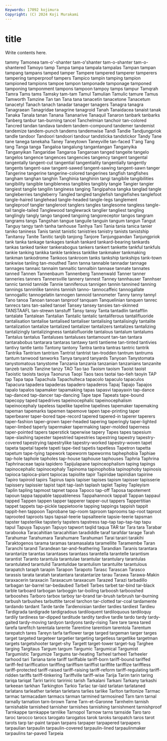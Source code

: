```yaml
---
Keywords: 17092 kojimura
Copyright: (C) 2024 Koji Murakami
---
```


# title

Write contents here.



tammy Tamonea
tam-o'-shanter tam-o'shanter tam-o-shanter tam-o-shantered Tamoyo tamp Tampa tampa tampala tampalas
Tampan tampan tampang tampans tamped tamper Tampere tampered tamperer tamperers
tampering tamperproof tampers Tampico tampin tamping tampion tampioned tampions tampoe
tampon tamponade tamponage tamponed tamponing tamponment tampons tampoon tampoy tamps
tampur Tamqrah Tamra Tams tams Tamsky tam-tam Tamul Tamulian Tamulic
tamure Tamus Tamworth Tamzine Tan tan Tana tana tanacetin tanacetone
Tanacetum tanacetyl Tanach tanach tanadar tanager tanagers Tanagra tanagra Tanagraean
Tanagridae tanagrine tanagroid Tanah Tanaidacea tanaist tanak Tanaka Tanala tanan
Tanana Tananarive Tanaquil Tanaron tanbark tanbarks Tanberg tanbur tan-burning tancel
Tanchelmian tanchoir tan-colored Tancred tandan tandava tandem tandem-compound tandemer tandemist
tandemize tandem-punch tandems tandemwise Tandi Tandie Tandjungpriok tandle tandoor Tandoori
tandoori tandour tandsticka tandstickor Tandy Tane tane tanega tanekaha Taney
Taneytown Taneyville tan-faced T'ang Tang tang Tanga tanga Tangaloa tangalung
tangantangan Tanganyika Tanganyikan Tangaridae Tangaroa Tangaroan tanged tangeite tangelo tangelos
tangence tangences tangencies tangency tangent tangental tangentally tangent-cut tangential tangentiality
tangentially tangently tangents tangent-saw tangent-sawed tangent-sawing tangent-sawn tanger Tangerine tangerine
tangerine-colored tangerines tangfish tangfishes tangham tanghan tanghin Tanghinia tanghinin tangi
tangibile tangibilities tangibility tangible tangibleness tangibles tangibly tangie Tangier tangier
tangiest tangile tangilin tanginess tanging Tangipahoa tangka tanglad tangle tangleberries
tangleberry Tangled tangled tanglefish tanglefishes tanglefoot tangle-haired tanglehead tangle-headed tangle-legs
tanglement tangleproof tangler tangleroot tanglers tangles tanglesome tangless tangle-tail tangle-tailed
Tanglewood tanglewrack tanglier tangliest tangling tanglingly tangly tango tangoed tangoing
tangoreceptor tangos tangram tangrams tangs Tangshan tangue tanguile tanguin tangum
tangun Tangut Tanguy tangy tanh tanha tanhouse Tanhya Tani Tania
tania tanica tanier taniko taniness Tanis tanist tanistic tanistries tanistry
tanists tanistship Tanitansy Tanite Tanitic tanjib tanjong Tanjore Tanjungpandan Tanjungpriok
tank tanka tankage tankages tankah tankard tankard-bearing tankards tankas tanked
tanker tankerabogus tankers tankert tankette tankful tankfuls tankie tanking tankka
tankle tankless tanklike tankmaker tankmaking tankman tankodrome Tankoos tankroom tanks
tankship tankships tank-town tankwise tanling tan-mouthed Tann tanna tannable tannadar
tannage tannages tannaic tannaim tannaitic tannalbin tannase tannate tannates tanned
Tannen Tannenbaum Tannenberg Tannenwald Tanner tanner tanneries tanners Tannersville tannery
tannest Tanney tannhauser Tannhser tannic tannid tannide Tannie tanniferous tannigen
tannin tannined tanning tannings tanninlike tannins tannish tanno- tannocaffeic tannogallate
tannogallic tannogelatin tannogen tannoid tannometer Tanny tanny tannyl Tano tanoa
Tanoan tanoan tanproof tanquam Tanquelinian tanquen tanrec tanrecs tans tan-sailed
tansel Tansey tansey tansies tan-skinned TANSTAAFL tan-strewn tanstuff Tansy tansy
Tanta tantadlin tantafflin tantalate Tantalean Tantalian Tantalic tantalic tantaliferous tantalifluoride
tantalisation tantalise tantalised tantaliser tantalising tantalisingly tantalite tantalization tantalize tantalized
tantalizer tantalizers tantalizes tantalizing tantalizingly tantalizingness tantalofluoride tantalous tantalum tantalums
Tantalus tantalus Tantaluses tantaluses tantamount tan-tan tantara tantarabobus tantarara tantaras
tantawy tanti tantieme tan-tinted tantivies tantivy tantle tanto Tantony tantony
Tantra tantra tantras tantric tantrik Tantrika Tantrism tantrism Tantrist tantrist
tan-trodden tantrum tantrums tantum tanwood tanworks Tanya tanyard tanyards Tanyoan
Tanystomata tanystomatous tanystome Tanzania tanzania tanzanian tanzanians tanzanite tanzeb tanzib
Tanzine tanzy TAO Tao tao Taoism taoism Taoist taoist Taoistic
taoists taoiya Taonurus Taopi Taos taos taotai tao-tieh taoyin TAP
tap Tapa tapa Tapachula Tapachulteca tapacolo tapaculo tapaculos Tapacura tapadera
tapaderas tapadero tapaderos Tapaj Tapajo Tapajos tapalo tapalos tapamaker tapamaking
tapas tapasvi tapayaxin tap-dance tap-danced tap-dancer tap-dancing Tape tape Tapeats
tape-bound tapecopy taped tapedrives tapeinocephalic tapeinocephalism tapeinocephaly tapeless tapelike tapeline
tapelines tapemaker tapemaking tapeman tapemarks tapemen tapemove tapen tape-printing taper
taperbearer taper-bored tape-record tapered tapered-in taperer taperers taper-fashion taper-grown taper-headed
tapering taperingly taper-lighted taper-limbed taperly tapermaker tapermaking taper-molded taperness taper-pointed
tapers taperstick taperwise tapery Tapes tapes tapesium tape-slashing tapester tapestried
tapestries tapestring tapestry tapestry-covered tapestrying tapestrylike tapestry-worked tapestry-woven tapet tapeta
tapetal tapete tapeti tape-tied tapetis tapetless Tapetron tapetta tapetum tape-tying
tapework tapeworm tapeworms taphephobia Taphiae tap-hole taphole tapholes tap-house taphouse
taphouses Taphria Taphrina Taphrinaceae tapia tapidero Tapijulapane tapinceophalism taping tapings
tapinocephalic tapinocephaly Tapinoma tapinophobia tapinophoby tapinosis tapioca tapioca-plant tapiocas tapiolite
tapir Tapiridae tapiridian tapirine Tapiro tapiroid tapirs Tapirus tapis tapiser
tapises tapism tapisser tapisserie tapissery tapissier tapist tapit tap-lash taplash
taplet Tapley Tapleyism Taplin tapling tapmost tapnet tapoa Tapoco tap-off
Taposa tapotement tapoun tappa tappable tappableness Tappahannock tappall Tappan tappaul
tapped Tappen tappen tapper tapperer tapper-out tappers Tappertitian tappet tappets
tap-pickle tappietoorie tapping tappings tappish tappit tappit-hen tappoon Taprobane tap-room
taproom taprooms tap-root taproot taprooted taproots taps tapsal-teerie tapsalteerie tapsie-teerie
tapsman tapster tapsterlike tapsterly tapsters tapstress tap-tap tap-tap-tap tapu tapul
Tapuya Tapuyan Tapuyo tapwort taqlid taqua TAR tar Tara tara
Tarabar tarabooka Taracahitian taracahitian taradiddle taraf tarafdar tarage Tarah Tarahumar
Tarahumara Tarahumare Tarahumari Tarai tarairi tarakihi Taraktogenos tarama taramas taramasalata
taramellite Taramembe Taran Taranchi tarand Tarandean tar-and-feathering Tarandian Taranis tarantara
tarantarize tarantas tarantases tarantass tarantella tarantelle tarantism tarantist Taranto tarantula
tarantulae tarantular tarantulary tarantulas tarantulated tarantulid Tarantulidae tarantulism tarantulite tarantulous
tarapatch taraph tarapin Tarapon Tarapoto Tarasc Tarascan Tarasco tarassis tarata
taratah taratantara taratantarize tarau Tarawa Tarawa-Makin taraxacerin taraxacin Taraxacum taraxacum
Tarazed Tarazi tarbadillo tarbagan tar-barrel tar-bedaubed Tarbell Tarbes tarbet tar-bind
tar-black tarble tarboard tarbogan tarboggin tar-boiling tarboosh tarbooshed tarbooshes Tarboro
tarbox tarboy tar-brand tar-brush tarbrush tar-burning tarbush tarbushes tarbuttite tarcel
tarchon tar-clotted tar-coal tardamente tardando tardant Tarde tarde Tardenoisian tardier
tardies tardiest Tardieu Tardigrada tardigrade tardigradous tardiloquent tardiloquous tardiloquy tardily
tardiness tar-dipped tarditude tardity tardive tardle tardo tardy tardy-gaited tardy-moving
tardyon tardyons tardy-rising Tare tare tarea tared tarefa tarefitch tarentala
tarente Tarentine tarentism tarentola Tarentum tarepatch tares Tareyn tarfa tarflower
targe targed targeman targer targes target targeted targeteer targetier targeting
targetless targetlike targetman targets targetshooter target-shy Targett target-tower target-tug Targhee
targing Targitaus Targum targum Targumic Targumical Targumist Targumistic Targumize Targums
tar-heating Tarheel tarheel Tarheeler tarhood tari Tariana tarie tariff tariffable
tariff-born tariff-bound tariffed tariff-fed tariffication tariffing tariffism tariffist tariffite tariffize
tariffless tariff-protected tariff-raised tariff-raising tariff-reform tariff-regulating tariff-ridden tariffs tariff-tinkering Tariffville
tariff-wise Tarija Tarim tarin taring tariqa tariqat Tariri tariric taririnic
tarish Tarkalani Tarkani Tarkany tarkashi tarkeean tarkhan Tarkington Tarkio Tarlac
tar-laid tarlatan tarlataned tarlatans tarleather tarletan tarletans tarlies tarlike Tarlton
tarltonize Tarmac tarmac tarmacadam tarmacs tarman tarmined tarmosined Tarn tarn
tarnal tarnally tarnation tarn-brown Tarne Tarn-et-Garonne Tarnhelm tarnish tarnishable tarnished
tarnisher tarnishes tarnishing tarnishment tarnishproof Tarnkappe tarnkappe tarnlike Tarnopol Tarnow
tarns tarnside Taro taro taroc tarocco tarocs tarogato tarogatos tarok
taroks taropatch taros tarot tarots tarp tar-paint tarpan tarpans tarpaper
tarpapered tarpapers tarpaulian tarpaulin tarpaulin-covered tarpaulin-lined tarpaulinmaker tarpaulins tar-paved Tarpeia
